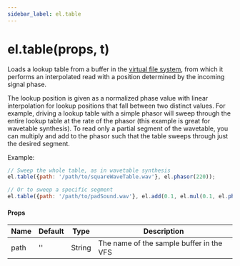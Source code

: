 ```yaml
---
sidebar_label: el.table
---
```


# el.table(props, t)

Loads a lookup table from a buffer in the [virtual file system](../guides/Virtual_File_System.md), from which it
performs an interpolated read with a position determined by the incoming signal phase.

The lookup position is given as a normalized phase value with linear interpolation for
lookup positions that fall between two distinct values. For example, driving
a lookup table with a simple phasor will sweep through the entire lookup table at
the rate of the phasor (this example is great for wavetable synthesis). To read
only a partial segment of the wavetable, you can multiply and add to the phasor such
that the table sweeps through just the desired segment.

Example:
```js
// Sweep the whole table, as in wavetable synthesis
el.table({path: '/path/to/squareWaveTable.wav'}, el.phasor(220));

// Or to sweep a specific segment
el.table({path: '/path/to/padSound.wav'}, el.add(0.1, el.mul(0.1, el.phasor(1))));
```

#### Props

| Name     | Default  | Type                   | Description                                   |
| -------- | -------- | ---------------------- | --------------------------------------------- |
| path     | ''       | String                 | The name of the sample buffer in the VFS      |

